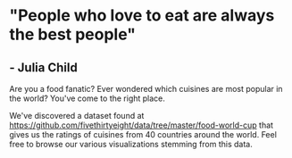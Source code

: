 # "People who love to eat are always the best people"
## - Julia Child

Are you a food fanatic? Ever wondered which cuisines are most popular in the world? You've come to the right place.

We've discovered a dataset found at https://github.com/fivethirtyeight/data/tree/master/food-world-cup that gives us the ratings of cuisines from 40 countries around the world. Feel free to browse our various visualizations stemming from this data.
